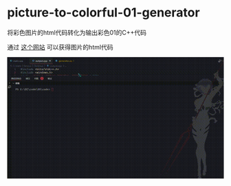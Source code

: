 # picture-to-colorful-01-generator
将彩色图片的html代码转化为输出彩色01的C++代码

通过 [这个网站](https://www.text-image.com/convert) 可以获得图片的html代码

![](https://github.com/noone40404/picture-to-colorful-01-generator/blob/main/example.gif)
